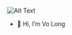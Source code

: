 
![Alt Text](https://media0.giphy.com/media/zu3MWDMUU9581jLT6v/giphy.gif?cid=ecf05e47vmpcnir0l26z9v5bvln82l6xnvyo6q7ndgbkcycc&rid=giphy.gif&ct=g)



- 👋 Hi, I’m Vo Long
